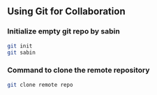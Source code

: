 ## Using Git for Collaboration

### Initialize empty git repo by sabin
```bash
git init
git sabin
```
### Command to clone the remote repository
```bash
git clone remote repo
```
